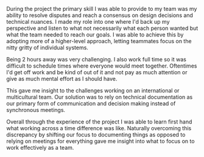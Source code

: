 During the project the primary skill I was able to provide to my team was my ability to resolve disputes and reach a consensus on design decisions and technical nuances. I made my role into one where I'd back up my perspective and listen to what not necessarily what each person wanted but what the team needed to reach our goals. I was able to achieve this by adopting more of a higher-level approach, letting teammates focus on the nitty gritty of individual systems.

Being 2 hours away was very challenging. I also work full time so it was difficult to schedule times where everyone would meet together. Oftentimes I'd get off work and be kind of out of it and not pay as much attention or give as much mental effort as I should have.

This gave me insight to the challenges working on an international or multicultural team. Our solution was to rely on technical documentation as our primary form of communication and decision making instead of synchronous meetings.

Overall through the experience of the project I was able to learn first hand what working across a time difference was like. Naturally overcoming this discrepancy by shifting our focus to documenting things as opposed to relying on meetings for everything gave me insight into what to focus on to work effectively as a team.